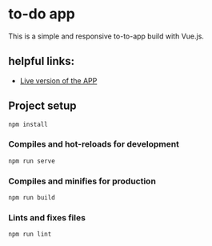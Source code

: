 # to-do app

This is a simple and responsive to-to-app build with Vue.js.

## helpful links:

* [Live version of the APP](https://wonderful-booth-7fe74b.netlify.com/)


## Project setup
```
npm install
```

### Compiles and hot-reloads for development
```
npm run serve
```

### Compiles and minifies for production
```
npm run build
```

### Lints and fixes files
```
npm run lint
```
